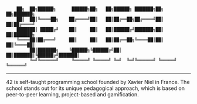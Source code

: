
        ██╗  ██╗██████╗      ██████╗██╗   ██╗██████╗ ███████╗██╗   ██╗███████╗
        ██║  ██║╚════██╗    ██╔════╝██║   ██║██╔══██╗██╔════╝██║   ██║██╔════╝
        ███████║ █████╔╝    ██║     ██║   ██║██████╔╝███████╗██║   ██║███████╗
        ╚════██║██╔═══╝     ██║     ██║   ██║██╔══██╗╚════██║██║   ██║╚════██║
             ██║███████╗    ╚██████╗╚██████╔╝██║  ██║███████║╚██████╔╝███████║
             ╚═╝╚══════╝     ╚═════╝ ╚═════╝ ╚═╝  ╚═╝╚══════╝ ╚═════╝ ╚══════╝

---

42 is self-taught programming school founded by Xavier Niel in France. The school stands out for its unique pedagogical approach, which is based on peer-to-peer learning, project-based and gamification.

